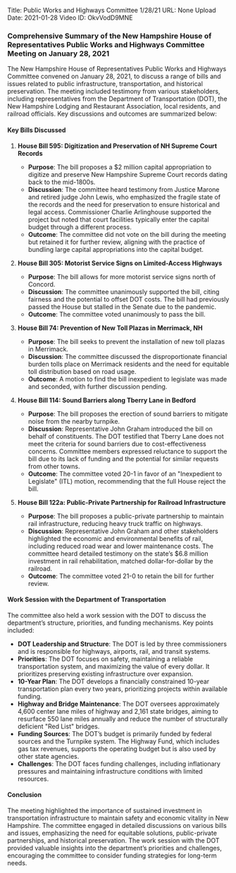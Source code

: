 Title: Public Works and Highways Committee 1/28/21
URL: None
Upload Date: 2021-01-28
Video ID: OkvVodD9MNE

### Comprehensive Summary of the New Hampshire House of Representatives Public Works and Highways Committee Meeting on January 28, 2021

The New Hampshire House of Representatives Public Works and Highways Committee convened on January 28, 2021, to discuss a range of bills and issues related to public infrastructure, transportation, and historical preservation. The meeting included testimony from various stakeholders, including representatives from the Department of Transportation (DOT), the New Hampshire Lodging and Restaurant Association, local residents, and railroad officials. Key discussions and outcomes are summarized below:

#### **Key Bills Discussed**

1. **House Bill 595: Digitization and Preservation of NH Supreme Court Records**
   - **Purpose**: The bill proposes a $2 million capital appropriation to digitize and preserve New Hampshire Supreme Court records dating back to the mid-1800s.
   - **Discussion**: The committee heard testimony from Justice Marone and retired judge John Lewis, who emphasized the fragile state of the records and the need for preservation to ensure historical and legal access. Commissioner Charlie Arlinghouse supported the project but noted that court facilities typically enter the capital budget through a different process.
   - **Outcome**: The committee did not vote on the bill during the meeting but retained it for further review, aligning with the practice of bundling large capital appropriations into the capital budget.

2. **House Bill 305: Motorist Service Signs on Limited-Access Highways**
   - **Purpose**: The bill allows for more motorist service signs north of Concord.
   - **Discussion**: The committee unanimously supported the bill, citing fairness and the potential to offset DOT costs. The bill had previously passed the House but stalled in the Senate due to the pandemic.
   - **Outcome**: The committee voted unanimously to pass the bill.

3. **House Bill 74: Prevention of New Toll Plazas in Merrimack, NH**
   - **Purpose**: The bill seeks to prevent the installation of new toll plazas in Merrimack.
   - **Discussion**: The committee discussed the disproportionate financial burden tolls place on Merrimack residents and the need for equitable toll distribution based on road usage.
   - **Outcome**: A motion to find the bill inexpedient to legislate was made and seconded, with further discussion pending.

4. **House Bill 114: Sound Barriers along Tberry Lane in Bedford**
   - **Purpose**: The bill proposes the erection of sound barriers to mitigate noise from the nearby turnpike.
   - **Discussion**: Representative John Graham introduced the bill on behalf of constituents. The DOT testified that Tberry Lane does not meet the criteria for sound barriers due to cost-effectiveness concerns. Committee members expressed reluctance to support the bill due to its lack of funding and the potential for similar requests from other towns.
   - **Outcome**: The committee voted 20-1 in favor of an "Inexpedient to Legislate" (ITL) motion, recommending that the full House reject the bill.

5. **House Bill 122a: Public-Private Partnership for Railroad Infrastructure**
   - **Purpose**: The bill proposes a public-private partnership to maintain rail infrastructure, reducing heavy truck traffic on highways.
   - **Discussion**: Representative John Graham and other stakeholders highlighted the economic and environmental benefits of rail, including reduced road wear and lower maintenance costs. The committee heard detailed testimony on the state’s $6.8 million investment in rail rehabilitation, matched dollar-for-dollar by the railroad.
   - **Outcome**: The committee voted 21-0 to retain the bill for further review.

#### **Work Session with the Department of Transportation**

The committee also held a work session with the DOT to discuss the department’s structure, priorities, and funding mechanisms. Key points included:

- **DOT Leadership and Structure**: The DOT is led by three commissioners and is responsible for highways, airports, rail, and transit systems.
- **Priorities**: The DOT focuses on safety, maintaining a reliable transportation system, and maximizing the value of every dollar. It prioritizes preserving existing infrastructure over expansion.
- **10-Year Plan**: The DOT develops a financially constrained 10-year transportation plan every two years, prioritizing projects within available funding.
- **Highway and Bridge Maintenance**: The DOT oversees approximately 4,600 center lane miles of highway and 2,161 state bridges, aiming to resurface 550 lane miles annually and reduce the number of structurally deficient "Red List" bridges.
- **Funding Sources**: The DOT’s budget is primarily funded by federal sources and the Turnpike system. The Highway Fund, which includes gas tax revenues, supports the operating budget but is also used by other state agencies.
- **Challenges**: The DOT faces funding challenges, including inflationary pressures and maintaining infrastructure conditions with limited resources.

#### **Conclusion**

The meeting highlighted the importance of sustained investment in transportation infrastructure to maintain safety and economic vitality in New Hampshire. The committee engaged in detailed discussions on various bills and issues, emphasizing the need for equitable solutions, public-private partnerships, and historical preservation. The work session with the DOT provided valuable insights into the department’s priorities and challenges, encouraging the committee to consider funding strategies for long-term needs.